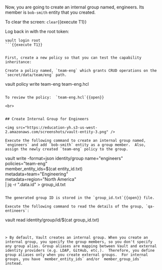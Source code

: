 Now, you are going to create an internal group named, engineers.  Its member is `bob-smith` entity that you created.

To clear the screen: `clear`{{execute T1}}

Log back in with the root token:

```
vault login root
```{{execute T1}}


First, create a new policy so that you can test the capability inheritance:

Create a policy named, `team-eng` which grants CRUD operations on the `secret/data/team/eng` path.

```
vault policy write team-eng team-eng.hcl
```{{execute T1}}

To review the policy:  `team-eng.hcl`{{open}}

<br>


## Create Internal Group for Engineers

<img src="https://education-yh.s3-us-west-2.amazonaws.com/screenshots/vault-entity-3.png" />

Execute the following command to create an internal group named, `engineers` and add `bob-smith` entity as a group member.  Also, assign the newly created `team-eng` policy to the group.

```
vault write -format=json identity/group name="engineers" \
      policies="team-eng" \
      member_entity_ids=$(cat entity_id.txt) \
      metadata=team="Engineering" \
      metadata=region="North America" \
      | jq -r ".data.id" > group_id.txt
```{{execute T1}}

The generated group ID is stored in the `group_id.txt`{{open}} file.

Execute the following command to read the details of the group, `qa-entineers`:

```
vault read identity/group/id/$(cat group_id.txt)
```{{execute T1}}


> By default, Vault creates an internal group. When you create an internal group, you specify the group members, so you don't specify any group alias. Group aliases are mapping between Vault and external identity providers (e.g. LDAP, GitHub, etc.).  Therefore, you define group aliases only when you create external groups.  For internal groups, you have `member_entity_ids` and/or `member_group_ids` instead.
